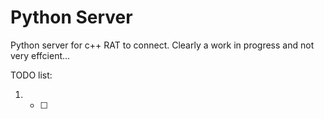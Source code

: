 # Python Server
Python server for c++ RAT to connect. Clearly a work in progress and not very effcient...

TODO list:
1. - [ ]
